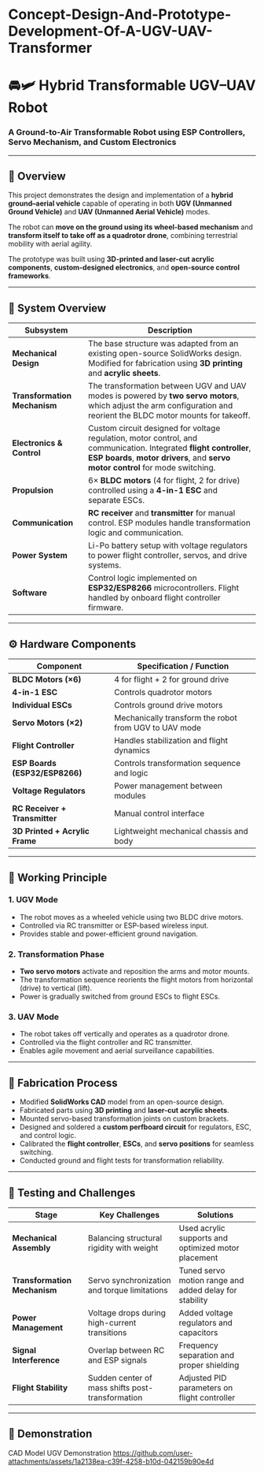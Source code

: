 # Concept-Design-And-Prototype-Development-Of-A-UGV-UAV-Transformer

# 🚘🛩️ Hybrid Transformable UGV–UAV Robot  
### A Ground-to-Air Transformable Robot using ESP Controllers, Servo Mechanism, and Custom Electronics  

---

## 📖 Overview  
This project demonstrates the design and implementation of a **hybrid ground–aerial vehicle** capable of operating in both **UGV (Unmanned Ground Vehicle)** and **UAV (Unmanned Aerial Vehicle)** modes.  

The robot can **move on the ground using its wheel-based mechanism** and **transform itself to take off as a quadrotor drone**, combining terrestrial mobility with aerial agility.  

The prototype was built using **3D-printed and laser-cut acrylic components**, **custom-designed electronics**, and **open-source control frameworks**.  

---

## 🧩 System Overview  

| Subsystem | Description |
|------------|-------------|
| **Mechanical Design** | The base structure was adapted from an existing open-source SolidWorks design. Modified for fabrication using **3D printing** and **acrylic sheets**. |
| **Transformation Mechanism** | The transformation between UGV and UAV modes is powered by **two servo motors**, which adjust the arm configuration and reorient the BLDC motor mounts for takeoff. |
| **Electronics & Control** | Custom circuit designed for voltage regulation, motor control, and communication. Integrated **flight controller**, **ESP boards**, **motor drivers**, and **servo motor control** for mode switching. |
| **Propulsion** | 6× **BLDC motors** (4 for flight, 2 for drive) controlled using a **4-in-1 ESC** and separate ESCs. |
| **Communication** | **RC receiver** and **transmitter** for manual control. ESP modules handle transformation logic and communication. |
| **Power System** | Li-Po battery setup with voltage regulators to power flight controller, servos, and drive systems. |
| **Software** | Control logic implemented on **ESP32/ESP8266** microcontrollers. Flight handled by onboard flight controller firmware. |

---

## ⚙️ Hardware Components  

| Component | Specification / Function |
|------------|---------------------------|
| **BLDC Motors (×6)** | 4 for flight + 2 for ground drive |
| **4-in-1 ESC** | Controls quadrotor motors |
| **Individual ESCs** | Controls ground drive motors |
| **Servo Motors (×2)** | Mechanically transform the robot from UGV to UAV mode |
| **Flight Controller** | Handles stabilization and flight dynamics |
| **ESP Boards (ESP32/ESP8266)** | Controls transformation sequence and logic |
| **Voltage Regulators** | Power management between modules |
| **RC Receiver + Transmitter** | Manual control interface |
| **3D Printed + Acrylic Frame** | Lightweight mechanical chassis and body |

---

## 🧠 Working Principle  

### 1. UGV Mode  
- The robot moves as a wheeled vehicle using two BLDC drive motors.  
- Controlled via RC transmitter or ESP-based wireless input.  
- Provides stable and power-efficient ground navigation.  

### 2. Transformation Phase  
- **Two servo motors** activate and reposition the arms and motor mounts.  
- The transformation sequence reorients the flight motors from horizontal (drive) to vertical (lift).  
- Power is gradually switched from ground ESCs to flight ESCs.  

### 3. UAV Mode  
- The robot takes off vertically and operates as a quadrotor drone.  
- Controlled via the flight controller and RC transmitter.  
- Enables agile movement and aerial surveillance capabilities.  

---

## 🧰 Fabrication Process  

- Modified **SolidWorks CAD** model from an open-source design.  
- Fabricated parts using **3D printing** and **laser-cut acrylic sheets**.  
- Mounted servo-based transformation joints on custom brackets.  
- Designed and soldered a **custom perfboard circuit** for regulators, ESC, and control logic.  
- Calibrated the **flight controller**, **ESCs**, and **servo positions** for seamless switching.  
- Conducted ground and flight tests for transformation reliability.  

---

## 🧪 Testing and Challenges  

| Stage | Key Challenges | Solutions |
|--------|----------------|-----------|
| **Mechanical Assembly** | Balancing structural rigidity with weight | Used acrylic supports and optimized motor placement |
| **Transformation Mechanism** | Servo synchronization and torque limitations | Tuned servo motion range and added delay for stability |
| **Power Management** | Voltage drops during high-current transitions | Added voltage regulators and capacitors |
| **Signal Interference** | Overlap between RC and ESP signals | Frequency separation and proper shielding |
| **Flight Stability** | Sudden center of mass shifts post-transformation | Adjusted PID parameters on flight controller |

---

## 📸 Demonstration
CAD Model
UGV Demonstration
https://github.com/user-attachments/assets/1a2138ea-c39f-4258-b10d-042159b90e4d

